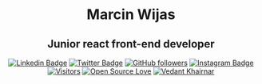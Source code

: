 <h1 align="center">Marcin Wijas</h1>
<h2 align="center">Junior react front-end developer</h2>


<div align="center">

[![Linkedin Badge](https://img.shields.io/badge/-Vedant%20Khairnar-blue?style=social&logo=Linkedin&logoColor=blue&link=https://www.linkedin.com/in/vedantkhairnar/)](https://www.linkedin.com/in/vedantkhairnar/) [![Twitter Badge](http://img.shields.io/badge/-@VedantKhairnar3-1ca0f1?style=social&logo=twitter&logoColor=blue&link=https://twitter.com/VedantKhairnar3)](https://twitter.com/VedantKhairnar3) [![GitHub followers](https://img.shields.io/github/followers/VedantKhairnar?label=Follow&style=social)](https://github.com/VedantKhairnar/?tab=follow)
[![Instagram Badge](https://img.shields.io/badge/-kingsmanvk-blue?style=social&logo=Instagram&link=https://www.instagram.com/kingsmanvk/)](https://www.instagram.com/kingsmanvk/) [![Visitors](https://visitor-badge.glitch.me/badge?page_id=VedantKhairnar.visitor-badge)](https://github.com/VedantKhairnar) [![Open Source Love](https://badges.frapsoft.com/os/v2/open-source.svg?v=103)](https://github.com/VedantKhairnar)
 [![Vedant Khairnar](https://cdn.rawgit.com/sindresorhus/awesome/d7305f38d29fed78fa85652e3a63e154dd8e8829/media/badge.svg)](http://vedantkhairnar.ml/)

 </div>



